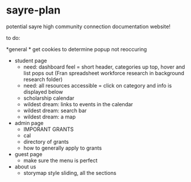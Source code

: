 # sayre-plan
potential sayre high community connection documentation website!

to do:

*general
    * get cookies to determine popup not reoccuring
* student page
    * need: dashboard feel = short header, categories up top, hover and list pops out (Fran spreadsheet workforce research in background research folder)
    * need: all resources accessible = click on category and info is displayed below
    * scholarship calendar
    * wildest dream: links to events in the calendar
    * wildest dream: search bar
    * wildest dream: a map
* admin page
    * IMPORANT GRANTS
    * cal
    * directory of grants
    * how to generally apply to grants
* guest page
    * make sure the menu is perfect
* about us
    * storymap style sliding, all the sections
